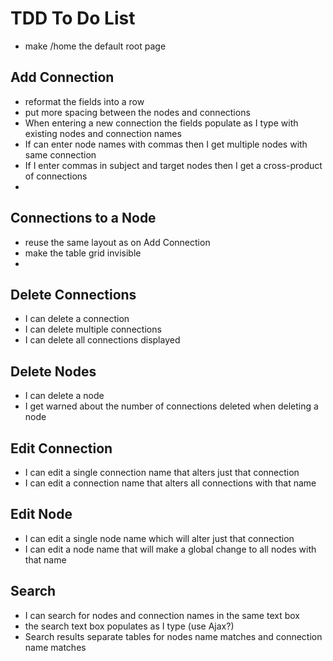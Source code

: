 # TDD To Do List #

* make /home the default root page

## Add Connection ##
* reformat the fields into a row
* put more spacing between the nodes and connections
* When entering a new connection the fields populate as I type with existing nodes and connection names
* If can enter node names with commas then I get multiple nodes with same connection
* If I enter commas in subject and target nodes then I get a cross-product of connections
* 
## Connections to a Node ##
* reuse the same layout as on Add Connection
* make the table grid invisible
* 
## Delete Connections ##
* I can delete a connection
* I can delete multiple connections
* I can delete all connections displayed

## Delete Nodes ##
* I can delete a node
* I get warned about the number of connections deleted when deleting a node

## Edit Connection ##
* I can edit a single connection name that alters just that connection
* I can edit a connection name that alters all connections with that name

## Edit Node ##
* I can edit a single node name which will alter just that connection
* I can edit a node name that will make a global change to all nodes with that name

## Search ##
* I can search for nodes and connection names in the same text box
* the search text box populates as I type (use Ajax?)
* Search results separate tables for nodes name matches and connection name matches
